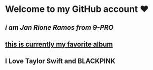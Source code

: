 # Welcome to **my GitHub account** :heart:
## *i am Jan Rione Ramos from 9-PRO*
## [this is currently my favorite album](https://open.spotify.com/album/151w1FgRZfnKZA9FEcg9Z3)
## I Love Taylor Swift and BLACKPINK
